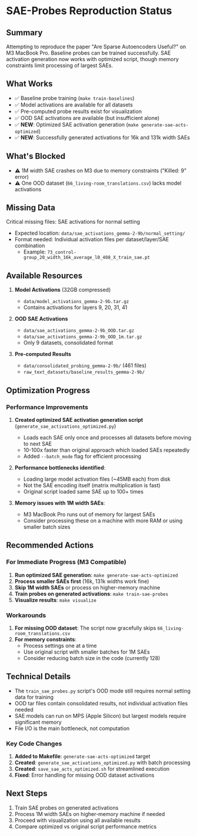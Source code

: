 # SAE-Probes Reproduction Status

## Summary
Attempting to reproduce the paper "Are Sparse Autoencoders Useful?" on M3 MacBook Pro. Baseline probes can be trained successfully. SAE activation generation now works with optimized script, though memory constraints limit processing of largest SAEs.

## What Works
- ✅ Baseline probe training (`make train-baselines`)
- ✅ Model activations are available for all datasets
- ✅ Pre-computed probe results exist for visualization
- ✅ OOD SAE activations are available (but insufficient alone)
- ✅ **NEW**: Optimized SAE activation generation (`make generate-sae-acts-optimized`)
- ✅ **NEW**: Successfully generated activations for 16k and 131k width SAEs

## What's Blocked
- ⚠️ 1M width SAE crashes on M3 due to memory constraints ("Killed: 9" error)
- ⚠️ One OOD dataset (`66_living-room_translations.csv`) lacks model activations

## Missing Data
Critical missing files: SAE activations for normal setting
- Expected location: `data/sae_activations_gemma-2-9b/normal_setting/`
- Format needed: Individual activation files per dataset/layer/SAE combination
  - Example: `73_control-group_20_width_16k_average_l0_408_X_train_sae.pt`

## Available Resources
1. **Model Activations** (32GB compressed)
   - `data/model_activations_gemma-2-9b.tar.gz`
   - Contains activations for layers 9, 20, 31, 41

2. **OOD SAE Activations** 
   - `data/sae_activations_gemma-2-9b_OOD.tar.gz`
   - `data/sae_activations_gemma-2-9b_OOD_1m.tar.gz`
   - Only 9 datasets, consolidated format

3. **Pre-computed Results**
   - `data/consolidated_probing_gemma-2-9b/` (461 files)
   - `raw_text_datasets/baseline_results_gemma-2-9b/`

## Optimization Progress

### Performance Improvements
1. **Created optimized SAE activation generation script** (`generate_sae_activations_optimized.py`)
   - Loads each SAE only once and processes all datasets before moving to next SAE
   - 10-100x faster than original approach which loaded SAEs repeatedly
   - Added `--batch_mode` flag for efficient processing

2. **Performance bottlenecks identified**:
   - Loading large model activation files (~45MB each) from disk
   - Not the SAE encoding itself (matrix multiplication is fast)
   - Original script loaded same SAE up to 100+ times

3. **Memory issues with 1M width SAEs**:
   - M3 MacBook Pro runs out of memory for largest SAEs
   - Consider processing these on a machine with more RAM or using smaller batch sizes

## Recommended Actions

### For Immediate Progress (M3 Compatible)
1. **Run optimized SAE generation**: `make generate-sae-acts-optimized`
2. **Process smaller SAEs first** (16k, 131k widths work fine)
3. **Skip 1M width SAEs** or process on higher-memory machine
4. **Train probes on generated activations**: `make train-sae-probes`
5. **Visualize results**: `make visualize`

### Workarounds
1. **For missing OOD dataset**: The script now gracefully skips `66_living-room_translations.csv`
2. **For memory constraints**: 
   - Process settings one at a time
   - Use original script with smaller batches for 1M SAEs
   - Consider reducing batch size in the code (currently 128)

## Technical Details
- The `train_sae_probes.py` script's OOD mode still requires normal setting data for training
- OOD tar files contain consolidated results, not individual activation files needed
- SAE models can run on MPS (Apple Silicon) but largest models require significant memory
- File I/O is the main bottleneck, not computation

### Key Code Changes
1. **Added to Makefile**: `generate-sae-acts-optimized` target
2. **Created**: `generate_sae_activations_optimized.py` with batch processing
3. **Created**: `save_sae_acts_optimized.sh` for streamlined execution
4. **Fixed**: Error handling for missing OOD dataset activations

## Next Steps
1. Train SAE probes on generated activations
2. Process 1M width SAEs on higher-memory machine if needed
3. Proceed with visualization using all available results
4. Compare optimized vs original script performance metrics